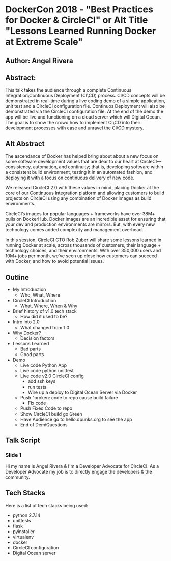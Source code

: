 # DockerCon 2018 - "Best Practices for Docker & CircleCI" or Alt Title "Lessons Learned Running Docker at Extreme Scale"
## Author: Angel Rivera
## Abstract: 
This talk takes the audience through a complete Continuous Integration\Continuous Deployment (CI\CD) process. CI\CD concepts will be demonstrated in real-time during a live coding demo of a simple application, unit test and a CircleCI configuration file. Continuos Deployment will also be demonstrated via the CircleCI configuration file. At the end of the demo the app will be live and functioning on a cloud server which will Digital Ocean. The goal is to show the crowd how to implement CI\CD into their development processes with ease and unravel the CI\CD mystery.

## Alt Abstract
The ascendance of Docker has helped bring about about a new focus on some software development values that are dear to our heart at CircleCI—consistency, automation, and continuity; that is, developing software within a consistent build environment, testing it in an automated fashion, and deploying it with a focus on continuous delivery of new code.

We released CircleCI 2.0 with these values in mind, placing Docker at the core of our Continuous Integration platform and allowing customers to build projects on CircleCI using any combination of Docker images as build environments.

CircleCI’s images for popular languages + frameworks have over 38M+ pulls on DockerHub. Docker images are an incredible asset for ensuring that your dev and production environments are mirrors. But, with every new technology comes added complexity and management overhead.

In this session, CircleCI CTO Rob Zuber will share some lessons learned in running Docker at scale, across thousands of customers, their language + technology choices, and their environments. With over 350,000 users and 10M+ jobs per month, we’ve seen up close how customers can succeed with Docker, and how to avoid potential issues.

## Outline
- My Introduction
    - Who, What, Where
- CircleCI Introduction
    - What, Where, When & Why
- Brief history of v1.0 tech stack
    - How did it used to be?
- Intro into 2.0
    - What changed from 1.0
- Why Docker?
    - Decision factors
- Lessons Learned
    - Bad parts
    - Good parts
- Demo
    - Live code Python App
    - Live code python unittest
    - Live code v2.0 CircleCI config
        - add ssh keys
        - run tests
        - Wire up a deploy to Digital Ocean Server via Docker
    - Push "broken: code to repo cause build failure
        - Fix code
    - Push Fixed Code to repo
    - Show CircleCI build go Green
    - Have Audience go to hello.dpunks.org to see the app
    - End of Dem\Questions

## Talk Script

### Slide 1
Hi my name is Angel Rivera & I'm a Developer Advocate for CircleCI. As a Developer Advocate my job is to directly engage the developers & the community.


## Tech Stacks
Here is a list of tech stacks being used:
- python 2.7.14
- unittests
- flask
- pyinstaller
- virtualenv
- docker
- CircleCI configuration
- Digital Ocean server




